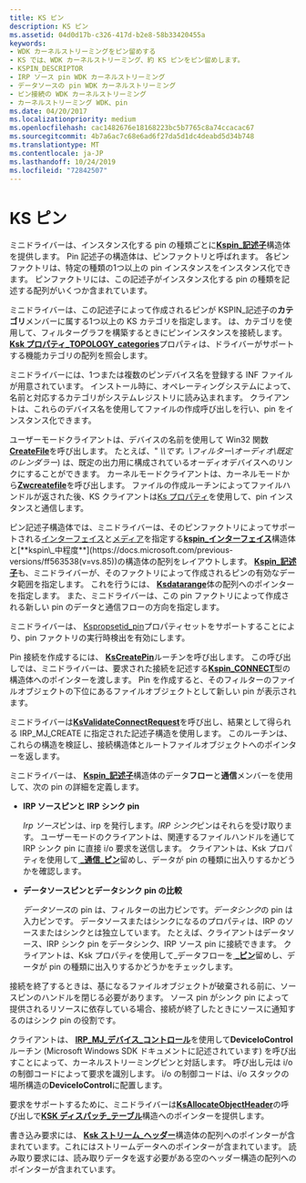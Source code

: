 ```yaml
---
title: KS ピン
description: KS ピン
ms.assetid: 04d0d17b-c326-417d-b2e8-58b33420455a
keywords:
- WDK カーネルストリーミングをピン留めする
- KS では、WDK カーネルストリーミング、約 KS ピンをピン留めします。
- KSPIN_DESCRIPTOR
- IRP ソース pin WDK カーネルストリーミング
- データソースの pin WDK カーネルストリーミング
- ピン接続の WDK カーネルストリーミング
- カーネルストリーミング WDK、pin
ms.date: 04/20/2017
ms.localizationpriority: medium
ms.openlocfilehash: cac1482676e18168223bc5b7765c8a74ccacac67
ms.sourcegitcommit: 4b7a6ac7c68e6ad6f27da5d1dc4deabd5d34b748
ms.translationtype: MT
ms.contentlocale: ja-JP
ms.lasthandoff: 10/24/2019
ms.locfileid: "72842507"
---
```

# <a name="ks-pins"></a>KS ピン





ミニドライバーは、インスタンス化する pin の種類ごとに[**Kspin\_記述子**](https://docs.microsoft.com/windows-hardware/drivers/ddi/ks/ns-ks-kspin_descriptor)構造体を提供します。 Pin 記述子の構造体は、ピンファクトリと呼ばれます。 各ピンファクトリは、特定の種類の1つ以上の pin インスタンスをインスタンス化できます。 ピンファクトリには、この記述子がインスタンス化する pin の種類を記述する配列がいくつか含まれています。

ミニドライバーは、この記述子によって作成されるピンが KSPIN\_記述子の**カテゴリ**メンバーに属する1つ以上の KS カテゴリを指定します。 は、カテゴリを使用して、フィルターグラフを構築するときにピンインスタンスを接続します。 [**Ksk プロパティ\_TOPOLOGY\_categories**](https://docs.microsoft.com/windows-hardware/drivers/stream/ksproperty-topology-categories)プロパティは、ドライバーがサポートする機能カテゴリの配列を照会します。

ミニドライバーには、1つまたは複数のピンデバイス名を登録する INF ファイルが用意されています。 インストール時に、オペレーティングシステムによって、名前と対応するカテゴリがシステムレジストリに読み込まれます。 クライアントは、これらのデバイス名を使用してファイルの作成呼び出しを行い、pin をインスタンス化できます。

ユーザーモードクライアントは、デバイスの名前を使用して Win32 関数[**CreateFile**](https://docs.microsoft.com/windows/desktop/api/fileapi/nf-fileapi-createfilea)を呼び出します。 たとえば、" *\\\\です。\\フィルター\\オーディオ\\既定のレンダラー*) は、既定の出力用に構成されているオーディオデバイスへのリンクにすることができます。 カーネルモードクライアントは、カーネルモードから[**Zwcreatefile**](https://docs.microsoft.com/windows-hardware/drivers/ddi/ntifs/nf-ntifs-ntcreatefile)を呼び出します。 ファイルの作成ルーチンによってファイルハンドルが返された後、KS クライアントは[Ks プロパティ](ks-properties.md)を使用して、pin インスタンスと通信します。

ピン記述子構造体では、ミニドライバーは、そのピンファクトリによってサポートされる[インターフェイス](ks-interfaces.md)と[メディア](ks-mediums.md)を指定する[**kspin\_インターフェイス**](https://docs.microsoft.com/previous-versions/ff563537(v=vs.85))構造体と[**kspin\_中程度**](https://docs.microsoft.com/previous-versions/ff563538(v=vs.85))の構造体の配列をレイアウトします。 [**Kspin\_記述子**](https://docs.microsoft.com/windows-hardware/drivers/ddi/ks/ns-ks-kspin_descriptor)も、ミニドライバーが、そのファクトリによって作成されるピンの有効なデータ範囲を指定します。 これを行うには、 [**Ksdatarange**](https://docs.microsoft.com/previous-versions/ff561658(v=vs.85))体の配列へのポインターを指定します。 また、ミニドライバーは、この pin ファクトリによって作成される新しい pin のデータと通信フローの方向を指定します。

ミニドライバーは、 [Kspropsetid\_pin](https://docs.microsoft.com/windows-hardware/drivers/stream/kspropsetid-pin)プロパティセットをサポートすることにより、pin ファクトリの実行時検出を有効にします。

Pin 接続を作成するには、 [**KsCreatePin**](https://docs.microsoft.com/windows-hardware/drivers/ddi/ks/nf-ks-kscreatepin)ルーチンを呼び出します。 この呼び出しでは、ミニドライバーは、要求された接続を記述する[**Kspin\_CONNECT**](https://docs.microsoft.com/windows-hardware/drivers/ddi/ks/ns-ks-kspin_connect)型の構造体へのポインターを渡します。 Pin を作成すると、そのフィルターのファイルオブジェクトの下位にあるファイルオブジェクトとして新しい pin が表示されます。

ミニドライバーは[**KsValidateConnectRequest**](https://docs.microsoft.com/windows-hardware/drivers/ddi/ks/nf-ks-ksvalidateconnectrequest)を呼び出し、結果として得られる IRP\_MJ\_CREATE に指定された記述子構造を使用します。 このルーチンは、これらの構造を検証し、接続構造体とルートファイルオブジェクトへのポインターを返します。

ミニドライバーは、 [**Kspin\_記述子**](https://docs.microsoft.com/windows-hardware/drivers/ddi/ks/ns-ks-kspin_descriptor)構造体のデータ**フロー**と**通信**メンバーを使用して、次の pin の詳細を定義します。

-   **IRP ソースピンと IRP シンク pin**

    *Irp ソース*ピンは、irp を発行します。*IRP シンク*ピンはそれらを受け取ります。 ユーザーモードのクライアントは、関連するファイルハンドルを通じて IRP シンク pin に直接 i/o 要求を送信します。 クライアントは、Ksk プロパティを使用して[ **\_通信\_ピン**](https://docs.microsoft.com/windows-hardware/drivers/stream/ksproperty-pin-communication)留めし、データが pin の種類に出入りするかどうかを確認します。

-   **データソースピンとデータシンク pin の比較**

    *データソース*の pin は、フィルターの出力ピンです。*データシンク*の pin は入力ピンです。 データソースまたはシンクになるのプロパティは、IRP のソースまたはシンクとは独立しています。 たとえば、クライアントはデータソース、IRP シンク pin をデータシンク、IRP ソース pin に接続できます。 クライアントは、Ksk プロパティを使用して\_データフローを[ **\_ピン**](https://docs.microsoft.com/windows-hardware/drivers/stream/ksproperty-pin-dataflow)留めし、データが pin の種類に出入りするかどうかをチェックします。

接続を終了するときは、基になるファイルオブジェクトが破棄される前に、ソースピンのハンドルを閉じる必要があります。 ソース pin がシンク pin によって提供されるリソースに依存している場合、接続が終了したときにソースに通知するのはシンク pin の役割です。

クライアントは、 [**IRP\_MJ\_デバイス\_コントロール**](https://docs.microsoft.com/windows-hardware/drivers/kernel/irp-mj-device-control)を使用して**DeviceIoControl**ルーチン (Microsoft Windows SDK ドキュメントに記述されています) を呼び出すことによって、カーネルストリーミングピンと対話します。 呼び出し元は i/o の制御コードによって要求を識別します。 i/o の制御コードは、i/o スタックの場所構造の**DeviceIoControl**に配置します。

要求をサポートするために、ミニドライバーは[**KsAllocateObjectHeader**](https://docs.microsoft.com/windows-hardware/drivers/ddi/ks/nf-ks-ksallocateobjectheader)の呼び出しで[**KSK ディスパッチ\_テーブル**](https://docs.microsoft.com/windows-hardware/drivers/ddi/ks/ns-ks-ksdispatch_table)構造へのポインターを提供します。

書き込み要求には、 [**Ksk ストリーム\_ヘッダー**](https://docs.microsoft.com/windows-hardware/drivers/ddi/ks/ns-ks-ksstream_header)構造体の配列へのポインターが含まれています。これにはストリームデータへのポインターが含まれています。 読み取り要求には、読み取りデータを返す必要がある空のヘッダー構造の配列へのポインターが含まれています。

 

 




